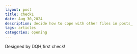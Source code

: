 ```yaml
---
layout: post
title: check1 
date: Aug 30,2024
description: decide how to cope with other files in posts_
tags: articles
categories: opening
---
```

Designed by DQH,first check!

